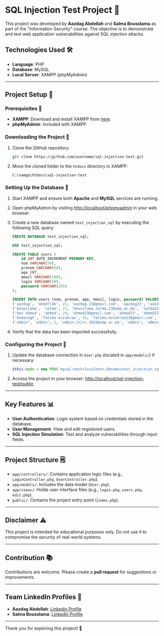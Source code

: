 # SQL Injection Test Project 🔧

This project was developed by **Aazdag Abdellah** and **Salma Bousslama** as part of the "Information Security" course. The objective is to demonstrate and test web application vulnerabilities against SQL injection attacks.

## Technologies Used 🛠
- **Language**: PHP
- **Database**: MySQL
- **Local Server**: XAMPP (phpMyAdmin)

---

## Project Setup 📂

### Prerequisites 🔐
- **XAMPP**: Download and install XAMPP from [here](https://www.apachefriends.org/index.html).
- **phpMyAdmin**: Included with XAMPP.

### Downloading the Project 💾

1. Clone the GitHub repository:
   ```bash
   git clone https://github.com/username/sql-injection-test.git
   ```
2. Move the cloned folder to the `htdocs` directory in XAMPP:
   ```bash
   C:\xampp\htdocs\sql-injection-test
   ```

### Setting Up the Database 🔄

1. Start XAMPP and ensure both **Apache** and **MySQL** services are running.
2. Open phpMyAdmin by visiting [http://localhost/phpmyadmin](http://localhost/phpmyadmin) in your web browser.
3. Create a new database named `test_injection_sql` by executing the following SQL query:
   ```sql
   CREATE DATABASE test_injection_sql;

   USE test_injection_sql;

   CREATE TABLE users (
       id INT AUTO_INCREMENT PRIMARY KEY,
       nom VARCHAR(50),
       prenom VARCHAR(50),
       age INT,
       email VARCHAR(100),
       login VARCHAR(50),
       password VARCHAR(255)
   );

   INSERT INTO users (nom, prenom, age, email, login, password) VALUES
   ('aazdag', 'abdellah', 21, 'aazdag.23@gmail.com', 'aazdag23', 'aazdag23'),
   ('bousslama', 'salma', 21, 'bousslama.salma.23@ump.ac.ma', 'salma23', 'salma23'),
   ('ben ahmed', 'ahmed', 24, 'ahmed23@gmail.com', 'ahmed23', 'ahmed23'),
   ('bomazogh', 'fatima ezzahrae', 19, 'fatima.ezzahrae23@gmail.com', 'fatima_ezzahrae23', 'fatima_ezzahrae23'),
   ('admin', 'admin', 2, 'admin.itirc.2024@ump.ac.ma', 'admin', 'admin');
   ```

4. Verify that the data has been imported successfully.

### Configuring the Project 🔧

1. Update the database connection in `User.php` (located in `app/models/`) if necessary:
   ```php
   $this->pdo = new PDO('mysql:host=localhost;dbname=test_injection_sql', 'root', '');
   ```
2. Access the project in your browser:
   [http://localhost/sql-injection-test/public](http://localhost/sql-injection-test/public)

---

## Key Features 📊
- **User Authentication**: Login system based on credentials stored in the database.
- **User Management**: View and edit registered users.
- **SQL Injection Simulation**: Test and analyze vulnerabilities through input fields.

---

## Project Structure 🗒
- `app/controllers/`: Contains application logic files (e.g., `LoginController.php`, `UserController.php`).
- `app/models/`: Includes the data model (`User.php`).
- `app/views/`: Holds user interface files (e.g., `login.php`, `users.php`, `edit.php`).
- `public/`: Contains the project entry point (`index.php`).

---

## Disclaimer ⚠
This project is intended for educational purposes only. Do not use it to compromise the security of real-world systems.

---

## Contribution 📚
Contributions are welcome. Please create a **pull request** for suggestions or improvements.

---

## Team LinkedIn Profiles 💼
- **Aazdag Abdellah**: [LinkedIn Profile](https://www.linkedin.com/in/aazdag-abdellah/)
- **Salma Bousslama**: [LinkedIn Profile](https://www.linkedin.com/in/bousslama-salma-35857529b/)

---

Thank you for exploring this project! 🎉

